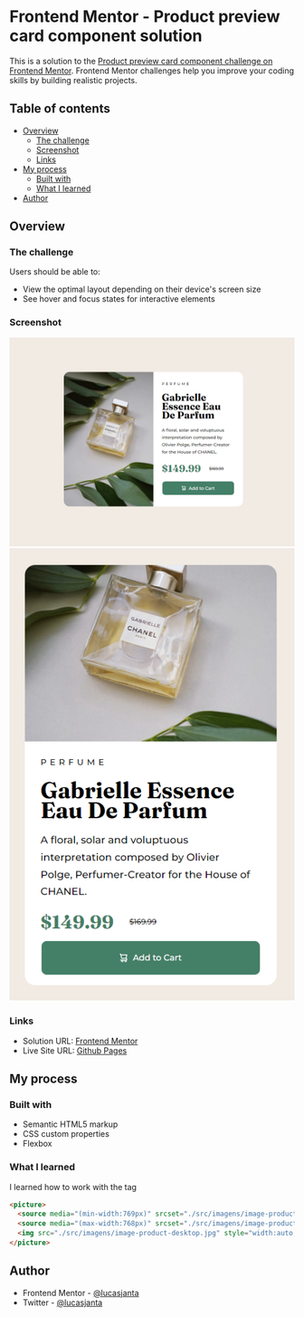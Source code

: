 # Frontend Mentor - Product preview card component solution

This is a solution to the [Product preview card component challenge on Frontend Mentor](https://www.frontendmentor.io/challenges/product-preview-card-component-GO7UmttRfa). Frontend Mentor challenges help you improve your coding skills by building realistic projects. 

## Table of contents

- [Overview](#overview)
  - [The challenge](#the-challenge)
  - [Screenshot](#screenshot)
  - [Links](#links)
- [My process](#my-process)
  - [Built with](#built-with)
  - [What I learned](#what-i-learned)
- [Author](#author)

## Overview

### The challenge

Users should be able to:

- View the optimal layout depending on their device's screen size
- See hover and focus states for interactive elements

### Screenshot

![Desktop](./src/imagens/screenshot-desktop.png)
![Mobile](./src/imagens/screenshot-mobile.png)

### Links

- Solution URL: [Frontend Mentor](https://www.frontendmentor.io/solutions/product-preview-using-html-and-css-PZ7-WkWUxp)
- Live Site URL: [Github Pages](https://lucasjanta.github.io/productpreview-2/)

## My process

### Built with

- Semantic HTML5 markup
- CSS custom properties
- Flexbox


### What I learned

I learned how to work with the tag <picture>

```html
<picture>
  <source media="(min-width:769px)" srcset="./src/imagens/image-product-desktop.jpg">
  <source media="(max-width:768px)" srcset="./src/imagens/image-product-mobile.jpg">
  <img src="./src/imagens/image-product-desktop.jpg" style="width:auto;height:100%;">
</picture>
```

## Author

- Frontend Mentor - [@lucasjanta](https://www.frontendmentor.io/profile/lucasjanta)
- Twitter - [@lucasjanta](https://www.twitter.com/lucasjanta)
